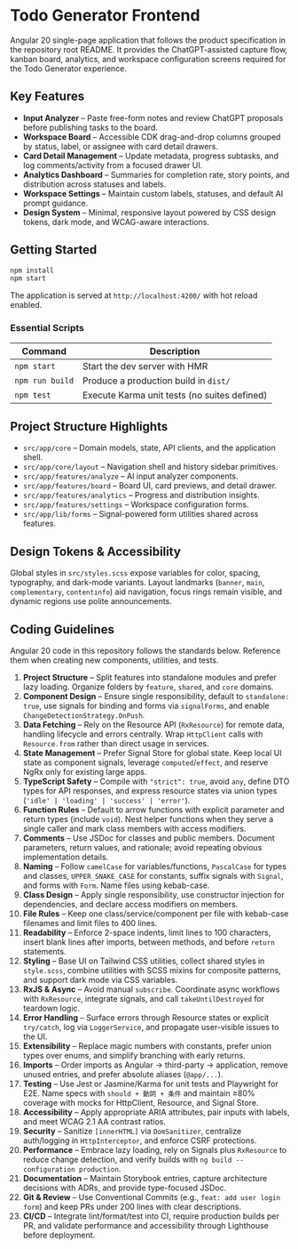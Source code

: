# Todo Generator Frontend

Angular 20 single-page application that follows the product specification in the repository root README. It provides the ChatGPT-assisted capture flow, kanban board, analytics, and workspace configuration screens required for the Todo Generator experience.

## Key Features

- **Input Analyzer** – Paste free-form notes and review ChatGPT proposals before publishing tasks to the board.
- **Workspace Board** – Accessible CDK drag-and-drop columns grouped by status, label, or assignee with card detail drawers.
- **Card Detail Management** – Update metadata, progress subtasks, and log comments/activity from a focused drawer UI.
- **Analytics Dashboard** – Summaries for completion rate, story points, and distribution across statuses and labels.
- **Workspace Settings** – Maintain custom labels, statuses, and default AI prompt guidance.
- **Design System** – Minimal, responsive layout powered by CSS design tokens, dark mode, and WCAG-aware interactions.

## Getting Started

```bash
npm install
npm start
```

The application is served at `http://localhost:4200/` with hot reload enabled.

### Essential Scripts

| Command           | Description                                   |
|-------------------|-----------------------------------------------|
| `npm start`       | Start the dev server with HMR                 |
| `npm run build`   | Produce a production build in `dist/`         |
| `npm test`        | Execute Karma unit tests (no suites defined)  |

## Project Structure Highlights

- `src/app/core` – Domain models, state, API clients, and the application shell.
- `src/app/core/layout` – Navigation shell and history sidebar primitives.
- `src/app/features/analyze` – AI input analyzer components.
- `src/app/features/board` – Board UI, card previews, and detail drawer.
- `src/app/features/analytics` – Progress and distribution insights.
- `src/app/features/settings` – Workspace configuration forms.
- `src/app/lib/forms` – Signal-powered form utilities shared across features.

## Design Tokens & Accessibility

Global styles in `src/styles.scss` expose variables for color, spacing, typography, and dark-mode variants. Layout landmarks (`banner`, `main`, `complementary`, `contentinfo`) aid navigation, focus rings remain visible, and dynamic regions use polite announcements.

## Coding Guidelines

Angular 20 code in this repository follows the standards below. Reference them when creating new
components, utilities, and tests.

1. **Project Structure** – Split features into standalone modules and prefer lazy loading. Organize
   folders by `feature`, `shared`, and `core` domains.
2. **Component Design** – Ensure single responsibility, default to `standalone: true`, use signals
   for binding and forms via `signalForms`, and enable `ChangeDetectionStrategy.OnPush`.
3. **Data Fetching** – Rely on the Resource API (`RxResource`) for remote data, handling lifecycle
   and errors centrally. Wrap `HttpClient` calls with `Resource.from` rather than direct usage in
   services.
4. **State Management** – Prefer Signal Store for global state. Keep local UI state as component
   signals, leverage `computed`/`effect`, and reserve NgRx only for existing large apps.
5. **TypeScript Safety** – Compile with `"strict": true`, avoid `any`, define DTO types for API
   responses, and express resource states via union types
   (`'idle' | 'loading' | 'success' | 'error'`).
6. **Function Rules** – Default to arrow functions with explicit parameter and return types (include
   `void`). Nest helper functions when they serve a single caller and mark class members with access
   modifiers.
7. **Comments** – Use JSDoc for classes and public members. Document parameters, return values, and
   rationale; avoid repeating obvious implementation details.
8. **Naming** – Follow `camelCase` for variables/functions, `PascalCase` for types and classes,
   `UPPER_SNAKE_CASE` for constants, suffix signals with `Signal`, and forms with `Form`. Name files
   using kebab-case.
9. **Class Design** – Apply single responsibility, use constructor injection for dependencies, and
   declare access modifiers on members.
10. **File Rules** – Keep one class/service/component per file with kebab-case filenames and limit
    files to 400 lines.
11. **Readability** – Enforce 2-space indents, limit lines to 100 characters, insert blank lines
    after imports, between methods, and before `return` statements.
12. **Styling** – Base UI on Tailwind CSS utilities, collect shared styles in `style.scss`, combine
    utilities with SCSS mixins for composite patterns, and support dark mode via CSS variables.
13. **RxJS & Async** – Avoid manual `subscribe`. Coordinate async workflows with `RxResource`,
    integrate signals, and call `takeUntilDestroyed` for teardown logic.
14. **Error Handling** – Surface errors through Resource states or explicit `try/catch`, log via
    `LoggerService`, and propagate user-visible issues to the UI.
15. **Extensibility** – Replace magic numbers with constants, prefer union types over enums, and
    simplify branching with early returns.
16. **Imports** – Order imports as Angular → third-party → application, remove unused entries, and
    prefer absolute aliases (`@app/...`).
17. **Testing** – Use Jest or Jasmine/Karma for unit tests and Playwright for E2E. Name specs with
    `should + 動詞 + 条件` and maintain ≥80% coverage with mocks for HttpClient, Resource, and Signal
    Store.
18. **Accessibility** – Apply appropriate ARIA attributes, pair inputs with labels, and meet WCAG
    2.1 AA contrast ratios.
19. **Security** – Sanitize `[innerHTML]` via `DomSanitizer`, centralize auth/logging in
    `HttpInterceptor`, and enforce CSRF protections.
20. **Performance** – Embrace lazy loading, rely on Signals plus `RxResource` to reduce change
    detection, and verify builds with `ng build --configuration production`.
21. **Documentation** – Maintain Storybook entries, capture architecture decisions with ADRs, and
    provide type-focused JSDoc.
22. **Git & Review** – Use Conventional Commits (e.g., `feat: add user login form`) and keep PRs
    under 200 lines with clear descriptions.
23. **CI/CD** – Integrate lint/format/test into CI, require production builds per PR, and validate
    performance and accessibility through Lighthouse before deployment.
